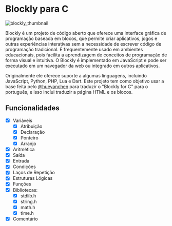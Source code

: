 # Blockly para C

![blockly_thumbnail](https://user-images.githubusercontent.com/9157977/231201314-54e6b408-8f3c-48e7-a3c4-b34b2b141830.jpg)

Blockly é um projeto de código aberto que oferece uma interface gráfica de programação baseada em blocos, que permite criar aplicativos, jogos e outras experiências interativas sem a necessidade de escrever código de programação tradicional. É frequentemente usado em ambientes educacionais, pois facilita a aprendizagem de conceitos de programação de forma visual e intuitiva. O Blockly é implementado em JavaScript e pode ser executado em um navegador da web ou integrado em outros aplicativos. 

Originalmente ele oferece suporte a algumas linguagens, incluindo JavaScript, Python, PHP, Lua e Dart. Este projeto tem como objetivo usar a base feita pelo [@hueyanchen](https://github.com/hueyanchen) para traduzir o "Blockly for C" para o português, e isso inclui traduzir a página HTML e os blocos.

## Funcionalidades 

- [x] Variáveis
  - [x] Atribuição 
  - [x] Declaração
  - [x] Ponteiro
  - [x] Arranjo
- [x] Aritmética
- [x] Saída
- [x] Entrada
- [x] Condições
- [x] Laços de Repetição
- [x] Estruturas Lógicas
- [x] Funções
- [x] Bibliotecas:
  - [x] stdlib.h
  - [x] string.h
  - [x] math.h
  - [x] time.h
- [x] Comentário
